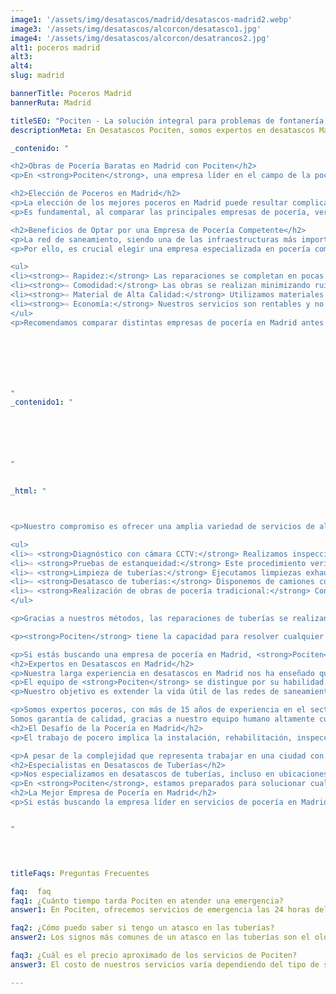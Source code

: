 ```yaml
---
image1: '/assets/img/desatascos/madrid/desatascos-madrid2.webp'
image3: '/assets/img/desatascos/alcorcon/desatasco1.jpg'
image4: '/assets/img/desatascos/alcorcon/desatrancos2.jpg'
alt1: poceros madrid
alt3:
alt4:
slug: madrid

bannerTitle: Poceros Madrid
bannerRuta: Madrid

titleSEO: "Pociten - La solución integral para problemas de fontanería y desatascos en Madrid"
descriptionMeta: En Desatascos Pociten, somos expertos en desatascos Madrid, brindando servicios profesionales y eficientes para resolver cualquier problema de atasco en tuberías y alcantarillas. ¡Contáctanos ya!

_contenido: "

<h2>Obras de Pocería Baratas en Madrid con Pociten</h2>
<p>En <strong>Pociten</strong>, una empresa líder en el campo de la pocería en Madrid, nos distinguimos por emplear la tecnología más avanzada en sistemas sin zanja. Nuestro equipo está compuesto por profesionales de la pocería altamente capacitados y experimentados.</p>

<h2>Elección de Poceros en Madrid</h2>
<p>La elección de los mejores poceros en Madrid puede resultar complicada debido a la variedad de opciones disponibles. Sin embargo, siguiendo ciertos criterios es posible encontrar una empresa de poceros de confianza.</p>
<p>Es fundamental, al comparar las principales empresas de pocería, verificar la tecnología que utilizan y confirmar que cuentan con personal cualificado, garantizando así la mayor seguridad y eficiencia en cada proyecto.</p>

<h2>Beneficios de Optar por una Empresa de Pocería Competente</h2>
<p>La red de saneamiento, siendo una de las infraestructuras más importantes y costosas en nuestras ciudades, requiere de un cuidado especial en su instalación y mantenimiento. Su ubicación subterránea incrementa la complejidad de las reparaciones, especialmente con métodos tradicionales.</p>
<p>Por ello, es crucial elegir una empresa especializada en pocería como <strong>Pociten</strong> para aprovechar sus ventajas:</p>

<ul>
<li><strong>⇨ Rapidez:</strong> Las reparaciones se completan en pocas horas, permitiendo que las tuberías vuelvan a funcionar de inmediato.</li><br>
<li><strong>⇨ Comodidad:</strong> Las obras se realizan minimizando ruidos y molestias, garantizando la tranquilidad de los clientes.</li><br>
<li><strong>⇨ Material de Alta Calidad:</strong> Utilizamos materiales superiores, superando los estándares comunes del sector.</li><br>
<li><strong>⇨ Economía:</strong> Nuestros servicios son rentables y no suponen una carga financiera significativa para el cliente.</li><br>
</ul>
<p>Recomendamos comparar distintas empresas de pocería en Madrid antes de decidir. La diferencia en la calidad y el servicio ofrecido puede ser crucial.</p>







"
_contenido1: "






"


_html: "



<p>Nuestro compromiso es ofrecer una amplia variedad de servicios de alta calidad, asegurando una solución integral y eficiente para nuestros clientes:</p>

<ul>
<li>⇨ <strong>Diagnóstico con cámara CCTV:</strong> Realizamos inspecciones completas internas utilizando tecnología de cámara avanzada.<br> 🎥</li>
<li>⇨ <strong>Pruebas de estanqueidad:</strong> Este procedimiento verifica la ausencia de fugas y garantiza el funcionamiento óptimo del sistema.<br> 💧</li>
<li>⇨ <strong>Limpieza de tuberías:</strong> Ejecutamos limpiezas exhaustivas con equipos de alta presión, manteniendo las tuberías en perfectas condiciones y realizando mantenimientos preventivos.<br> 💦</li>
<li>⇨ <strong>Desatasco de tuberías:</strong> Disponemos de camiones cuba especializados y tecnología de punta para identificar y solucionar problemas en el sistema de alcantarillado.<br> 🚚</li>
<li>⇨ <strong>Realización de obras de pocería tradicional:</strong> Contamos con expertos para llevar a cabo cualquier obra de pocería clásica, desde instalaciones básicas hasta acometidas complejas.<br> 🏗️</li>
</ul>

<p>Gracias a nuestros métodos, las reparaciones de tuberías se realizan en menor tiempo, reduciendo significativamente las molestias para los clientes. Así, optimizamos tanto en tiempo como en costos.</p>

<p><strong>Pociten</strong> tiene la capacidad para resolver cualquier problema en las redes de saneamiento y aguas fecales sin necesidad de obras invasivas. Nos respalda una amplia experiencia y disponemos de los recursos técnicos y humanos más avanzados para aplicar técnicas de pocería sin zanja.</p>

<p>Si estás buscando una empresa de pocería en Madrid, <strong>Pociten</strong> es tu mejor opción. Nuestro equipo de profesionales altamente capacitados está listo para atender tus necesidades de pocería, ofreciendo soluciones rápidas y eficientes. Además si nos traes tu presupuesto <strong>TE LO MEJORAMOS</strong></p>
<h2>Expertos en Desatascos en Madrid</h2>
<p>Nuestra larga experiencia en desatascos en Madrid nos ha enseñado que las soluciones sin zanja no siempre son aplicables. Por ello, <strong>Pociten</strong> cuenta con un equipo altamente capacitado en técnicas tradicionales de pocería, que incluyen trabajos en galerías, arquetas y construcción de nuevas acometidas, así como en desatascos y mantenimiento integral de redes de saneamiento, con especial atención en comunidades y empresas.</p>
<p>El equipo de <strong>Pociten</strong> se distingue por su habilidad en la rehabilitación de tuberías y redes de saneamiento, gracias a una inversión constante en tecnología de punta y formación especializada. Esto nos coloca en la vanguardia de las empresas de poceros en Madrid.</p>
<p>Nuestro objetivo es extender la vida útil de las redes de saneamiento, minimizando las molestias para nuestros clientes y ofreciendo un servicio completo y eficiente, cubriendo todas las necesidades de pocería para empresas, organismos públicos y particulares.</p>

<p>Somos expertos poceros, con más de 15 años de experiencia en el sector.<br>
Somos garantía de calidad, gracias a nuestro equipo humano altamente cualificado y la tecnología más avanzada, como cámaras de inspección CCTV y robots fresadores, que nos permiten abordar cualquier proyecto de pocería sin obras y sin zanja con la mayor eficacia. Fuimos pioneros en la Comunidad de Madrid en usar el sistema de manga continua para la rehabilitación de tuberías sin zanja.</p>
<h2>El Desafío de la Pocería en Madrid</h2>
<p>El trabajo de pocero implica la instalación, rehabilitación, inspección, limpieza, reparación, desatranco y mantenimiento de tuberías y otras estructuras del sistema de alcantarillado. Este sistema abarca la red horizontal de aguas residuales y pluviales que fluyen desde propiedades privadas o industriales hacia el sistema municipal de saneamiento.</p>

<p>A pesar de la complejidad que representa trabajar en una ciudad con una extensa y complicada red subterránea de galerías y colectores que superan los 4.780 metros de longitud, nuestros profesionales se distinguen por su experiencia y vanguardia, siendo Madrid uno de los primeros en España en desarrollar un sistema de alcantarillado moderno.</p>
<h2>Especialistas en Desatascos de Tuberías</h2>
<p>Nos especializamos en desatascos de tuberías, incluso en ubicaciones de difícil acceso, gracias a nuestra flota de vehículos adaptados y nuestro compromiso con las normativas de seguridad y medio ambiente.</p>
<p>En <strong>Pociten</strong>, estamos preparados para solucionar cualquier problema en las redes de saneamiento sin necesidad de realizar obras disruptivas. Contamos con más de 15 años de experiencia, lo que nos convierte en una empresa líder en el sector de pocería en Madrid. Confía en nuestra experiencia y profesionalismo.</p>
<h2>La Mejor Empresa de Pocería en Madrid</h2>
<p>Si estás buscando la empresa líder en servicios de pocería en Madrid, <strong>Pociten</strong> es tu mejor opción. Hemos demostrado ser una compañía capaz de realizar inversiones significativas para mantener la innovación constante en nuestros equipos tecnológicos. Nuestro éxito se basa en un equipo altamente capacitado y dedicado a satisfacer todas las necesidades de nuestros clientes, asegurando la eficiencia y calidad en cada uno de nuestros procesos y servicios.</p>


"




titleFaqs: Preguntas Frecuentes

faq:  faq
faq1: ¿Cuánto tiempo tarda Pociten en atender una emergencia?
answer1: En Pociten, ofrecemos servicios de emergencia las 24 horas del día, los 7 días de la semana, por lo que podemos atender una emergencia de fontanería en cuestión de minutos.

faq2: ¿Cómo puedo saber si tengo un atasco en las tuberías?
answer2: Los signos más comunes de un atasco en las tuberías son el olor a desagüe, el agua que se acumula en el fregadero o baño, o la lentitud del drenaje del agua.

faq3: ¿Cuál es el precio aproximado de los servicios de Pociten?
answer3: El costo de nuestros servicios varía dependiendo del tipo de servicio y la magnitud del problema. Para obtener un presupuesto personalizado, contáctanos y nuestro equipo de profesionales te proporcionará un presupuesto detallado.

---
```

